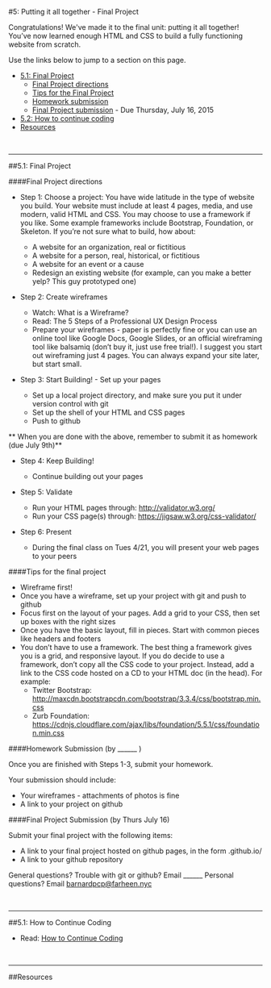 #5: Putting it all together - Final Project

Congratulations!  We've made it to the final unit: putting it all together! You’ve now learned enough HTML and CSS to build a fully functioning website from scratch. 

Use the links below to jump to a section on this page.

- [5.1: Final Project](#51-finalproject)
	- [Final Project directions](#directions)
	- [Tips for the Final Project](#tips)
	- [Homework submission](#homeworksubmission)
	- [Final Project submission](#projectsubmission) - Due Thursday, July 16, 2015
- [5.2: How to continue coding](#52-contcoding)
- [Resources](#resources)

<br>
<hr height="10px">

##<a id="51-finalproject">5.1: Final Project</a>

####<a id="directions">Final Project directions</a>

- Step 1: Choose a project: You have wide latitude in the type of website you build. Your website must include at least 4 pages, media, and use modern, valid HTML and CSS. You may choose to use a framework if you like. Some example frameworks include Bootstrap, Foundation, or Skeleton. If you’re not sure what to build, how about: 
	- A website for an organization, real or fictitious
	- A website for a person, real, historical, or fictitious
	- A website for an event or a cause
	- Redesign an existing website (for example, can you make a better yelp? This guy prototyped one)

- Step 2: Create wireframes
	- Watch: What is a Wireframe?
	- Read: The 5 Steps of a Professional UX Design Process
	- Prepare your wireframes - paper is perfectly fine or you can use an online tool like Google Docs, Google Slides, or an official wireframing tool like balsamiq (don’t buy it, just use free trial!). I suggest you start out wireframing just 4 pages. You can always expand your site later, but start small. 

- Step 3: Start Building! - Set up your pages 
	- Set up a local project directory, and make sure you put it under version control with git
	- Set up the shell of your HTML and CSS pages 
	- Push to github

** When you are done with the above, remember to submit it as homework (due July 9th)** 

- Step 4: Keep Building!
	- Continue building out your pages

- Step 5: Validate
	- Run your HTML pages through: http://validator.w3.org/
	- Run your CSS page(s) through: https://jigsaw.w3.org/css-validator/


- Step 6: Present
	- During the final class on Tues 4/21, you will present your web pages to your peers

####<a id="tips">Tips for the final project</a>
- Wireframe first! 
- Once you have a wireframe, set up your project with git and push to github
- Focus first on the layout of your pages. Add a grid to your CSS, then set up boxes with the right sizes
- Once you have the basic layout, fill in pieces. Start with common pieces like headers and footers 
- You don’t have to use a framework. The best thing a framework gives you is a grid, and responsive layout. If you do decide to use a framework, don’t copy all the CSS code to your project. Instead, add a link to the CSS code hosted on a CD to your HTML doc (in the head). For example:
	- Twitter Bootstrap: http://maxcdn.bootstrapcdn.com/bootstrap/3.3.4/css/bootstrap.min.css
	- Zurb Foundation: https://cdnjs.cloudflare.com/ajax/libs/foundation/5.5.1/css/foundation.min.css



####<a id="homeworksubmission">Homework Submission (by ______ )</a>

Once you are finished with Steps 1-3,  submit your homework. 

Your submission should include:

- Your wireframes - attachments of photos is fine
- A link to your project on github

####<a id="projectsubmission">Final Project Submission (by Thurs July 16)</a>

Submit your final project with the following items:

- A link to your final project hosted on github pages, in the form <yourUsername>.github.io/<yourRepositoryname>
- A link to your github repository

General questions? Trouble with git or github? Email ______
Personal questions? Email barnardpcp@farheen.nyc

<br>
<hr height="10px">

##<a id="52-contcoding">5.1: How to Continue Coding</a>

- Read: [How to Continue Coding](https://docs.google.com/presentation/d/1HKhZkG0IFW711XaV9zb4bLQJmHlAaxihJpP1maj5qkc/edit?usp=sharing)


<br>
<hr height="10px">
##<a id="resources">Resources</a>